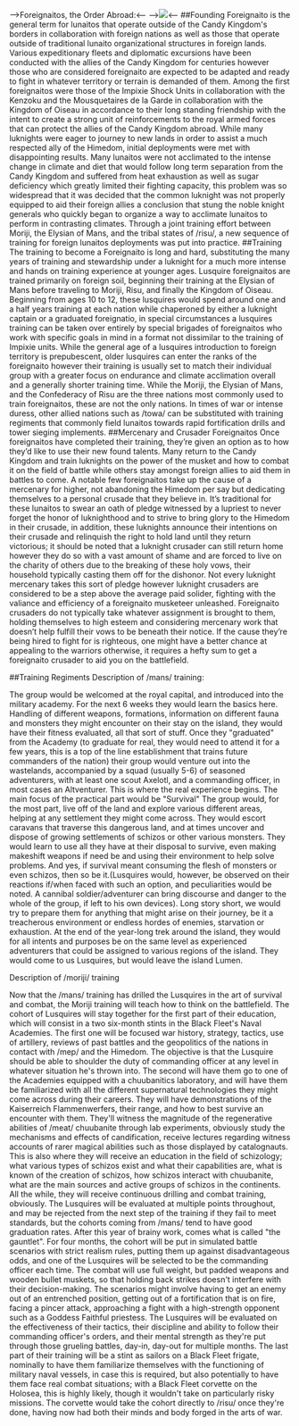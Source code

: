 -->Foreignaitos, the Order Abroad:<--
-->![](https://files.catbox.moe/whskvr.gif)<--
##Founding
Foreignaito is the general term for lunaitos that operate outside of the Candy Kingdom's borders in collaboration with foreign nations as well as those that operate outside of traditional lunaito organizational structures in foreign lands. Various expeditionary fleets and diplomatic excursions have been conducted with the allies of the Candy Kingdom for centuries however those who are considered foreignaito are expected to be adapted and ready to fight in whatever territory or terrain is demanded of them.
Among the first foreignaitos were those of the Impixie Shock Units in collaboration with the Kenzoku and the Mousquetaires de la Garde in collaboration with the Kingdom of Oiseau in accordance to their long standing friendship with the intent to create a strong unit of reinforcements to the royal armed forces that can protect the allies of the Candy Kingdom abroad. While many luknights were eager to journey to new lands in order to assist a much respected ally of the Himedom, initial deployments were met with disappointing results. Many lunaitos were not acclimated to the intense change in climate and diet that would follow long term separation from the Candy Kingdom and suffered from heat exhaustion as well as sugar deficiency which greatly limited their fighting capacity, this problem was so widespread that it was decided that the common luknight was not properly equipped to aid their foreign allies a conclusion that stung the noble knight generals who quickly began to organize a way to acclimate lunaitos to perform in contrasting climates. Through a joint training effort between Moriji, the Elysian of Mans, and the tribal states of /risu/, a new sequence of training for foreign lunaitos deployments was put into practice.
##Training
The training to become a Foreignaito is long and hard, substituting the many years of training and stewardship under a luknight for a much more intense and hands on training experience at younger ages. Lusquire foreignaitos are trained primarily on foreign soil, beginning their training at the Elysian of Mans before traveling to Moriji, Risu, and finally the Kingdom of Oiseau.
Beginning from ages 10 to 12, these lusquires would spend around one and a half years training at each nation while chaperoned by either a luknight captain or a graduated foreignatio, in special circumstances a lusquires training can be taken over entirely by special brigades of foreignaitos who work with specific goals in mind in a format not dissimilar to the training of Impixie units. While the general age of a lusquires introduction to foreign territory is prepubescent, older lusquires can enter the ranks of the foreignaito however their training is usually set to match their individual group with a greater focus on endurance and climate acclimation overall and a generally shorter training time.
While the Moriji, the Elysian of Mans, and the Confederacy of Risu are the three nations most commonly used to train foreignaitos, these are not the only nations. In times of war or intense duress, other allied nations such as /towa/ can be substituted with training regiments that commonly field lunaitos towards rapid fortification drills and tower sieging implements. 
##Mercenary and Crusader Foreignaitos
Once foreignaitos have completed their training, they’re given an option as to how they’d like to use their new found talents. Many return to the Candy Kingdom and train luknights on the power of the musket and how to combat it on the field of battle while others stay amongst foreign allies to aid them in battles to come. A notable few foreignaitos take up the cause of a mercenary for higher, not abandoning the Himedom per say but dedicating themselves to a personal crusade that they believe in. It’s traditional for these lunaitos to swear an oath of pledge witnessed by a lupriest to never forget the honor of luknighthood and to strive to bring glory to the Himedom in their crusade, in addition, these luknights announce their intentions on their crusade and relinquish the right to hold land until they return victorious; it should be noted that a luknight crusader can still return home however they do so with a vast amount of shame and are forced to live on the charity of others due to the breaking of these holy vows, their household typically casting them off for the dishonor. Not every luknight mercenary takes this sort of pledge however luknight crusaders are considered to be a step above the average paid solider, fighting with the valiance and efficiency of a foreignaito musketeer unleashed. Foreignaito crusaders do not typically take whatever assignment is brought to them, holding themselves to high esteem and considering mercenary work that doesn’t help fulfill their vows to be beneath their notice. If the cause they’re being hired to fight for is righteous, one might have a better chance at appealing to the warriors otherwise, it requires a hefty sum to get a foreignaito crusader to aid you on the battlefield.

##Training Regiments
Description of /mans/ training:

The group would be welcomed at the royal capital, and introduced into the military academy. For the next 6 weeks they would learn the basics here. Handling of different weapons, formations, information on different fauna and monsters they might encounter on their stay on the island, they would have their fitness evaluated, all that sort of stuff. Once they "graduated" from the Academy (to graduate for real, they would need to attend it for a few years, this is a top of the line establishment that trains future commanders of the nation) their group would venture out into the wastelands, accompanied by a squad (usually 5-6) of seasoned adventurers, with at least one scout Axelotl, and a commanding officer, in most cases an Altventurer. This is where the real experience begins. The main focus of the practical part would be "Survival" The group would, for the most part, live off of the land and explore various different areas, helping at any settlement they might come across. They would escort caravans that traverse this dangerous land, and at times uncover and dispose of growing settlements of schizos or other various monsters. They would learn to use all they have at their disposal to survive, even making makeshift weapons if need be and using their environment to help solve problems. And yes, if survival meant consuming the flesh of monsters or even schizos, then so be it.(Lusquires would, however, be observed on their reactions if/when faced with such an option, and peculiarities would be noted. A cannibal soldier/adventurer can bring discourse and danger to the whole of the group, if left to his own devices). Long story short, we would try to prepare them for anything that might arise on their journey, be it a treacherous environment or endless hordes of enemies, starvation or exhaustion. At the end of the year-long trek around the island, they would for all intents and purposes be on the same level as experienced adventurers that could be assigned to various regions of the island. They would come to us Lusquires, but would leave the island Lumen.

Description of /moriji/ training

Now that the /mans/ training has drilled the Lusquires in the art of survival and combat, the Moriji training will teach how to think on the battlefield.
The cohort of Lusquires will stay together for the first part of their education, which will consist in a two six-month stints in the Black Fleet's Naval Academies. The first one will be focused war history, strategy, tactics, use of artillery, reviews of past battles and the geopolitics of the nations in contact with /mep/ and the Himedom. The objective is that the Lusquire should be able to shoulder the duty of commanding officer at any level in whatever situation he's thrown into. The second will have them go to one of the Academies equipped with a chuubanitics laboratory, and will have them be familiarized with all the different supernatural technologies they might come across during their careers. They will have demonstrations of the Kaiserreich Flammenwerfers, their range, and how to best survive an encounter with them. They'll witness the magnitude of the regenerative abilities of /meat/ chuubanite through lab experiments, obviously study the mechanisms and effects of candification, receive lectures regarding witness accounts of rarer magical abilities such as those displayed by catalognauts. This is also where they will receive an education in the field of schizology; what various types of schizos exist and what their capabilities are, what is known of the creation of schizos, how schizos interact with chuubanite, what are the main sources and active groups of schizos in the continents.
All the while, they will receive continuous drilling and combat training, obviously.
The Lusquires will be evaluated at multiple points throughout, and may be rejected from the next step of the training if they fail to meet standards, but the cohorts coming from /mans/ tend to have good graduation rates.
After this year of brainy work, comes what is called "the gauntlet". For four months, the cohort will be put in simulated battle scenarios with strict realism rules, putting them up against disadvantageous odds, and one of the Lusquires will be selected to be the commanding officer each time. The combat will use full weight, but padded weapons and wooden bullet muskets, so that holding back strikes doesn't interfere with their decision-making. The scenarios might involve having to get an enemy out of an entrenched position, getting out of a fortification that is on fire, facing a pincer attack, approaching a fight with a high-strength opponent such as a Goddess Faithful priestess. The Lusquires will be evaluated on the effectiveness of their tactics, their discipline and ability to follow their commanding officer's orders, and their mental strength as they're put through those grueling battles, day-in, day-out for multiple months.
The last part of their training will be a stint as sailors on a Black Fleet frigate, nominally to have them familiarize themselves with the functioning of military naval vessels, in case this is required, but also potentially to have them face real combat situations; with a Black Fleet corvette on the Holosea, this is highly likely, though it wouldn't take on particularly risky missions.
The corvette would take the cohort directly to /risu/ once they're done, having now had both their minds and body forged in the arts of war.
